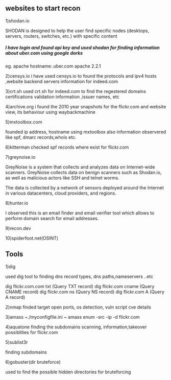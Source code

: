## websites to start recon

1)shodan.io
 
 SHODAN is designed to help the user find specific nodes (desktops, servers, routers, switches, etc.) with specific content

##### I have login and found api key and  used shodan for finding information about uber.com using google dorks 
eg. apache hostname:.uber.com
       apache 2.2.1

   2)censys.io
 i have used censys.io to found the protocols and ipv4 hosts ,website backend servers information for indeed.com 

3)crt.sh
used crt.sh for indeed.com to find the regestered domains certifications validation information ,issuer names, etc

4)archive.org
i found the 2010 year snapshots for the flickr.com and website view, its behaviour using waybackmachine 

5)mxtoolbox.com

founded ip address, hostname using mxtoolbox also information observered like spf, dmarc records,whois etc.


6)kitterman
  checked spf records where exist for flickr.com 

7)greynoise.io

GreyNoise is a system that collects and analyzes data on Internet-wide scanners. GreyNoise collects data on benign scanners such as Shodan.io, as well as malicious actors like SSH and telnet worms.

The data is collected by a network of sensors deployed around the Internet in various datacenters, cloud providers, and regions.


8)hunter.io

I observed this is an email finder and email verifier tool which allows to perform domain search for email addresses.

9)recon.dev

10)spiderfoot.net(OSINT)

## Tools
1)dig

used dig tool to finding dns record types, dns paths,nameservers ..etc

dig flickr.com.com txt (Query TXT record)
dig flickr.com cname (Query CNAME record)
dig flickr.com ns (Query NS record)
dig flickr.com A (Query A record)

2)nmap
  finded target open ports, os detection, vuln script cve  details 

3)amass
 ~./myconfigfile.ini
 ~ amass enum -src -ip -d flickr.com
 


4)aquatone
   finding the subdomains scanning, information,takeover possiblities for flickr.com

5)sublist3r

finding subdomains 

6)gobuster(dir bruteforce)

used to find the possible hidden directories for bruteforcing
